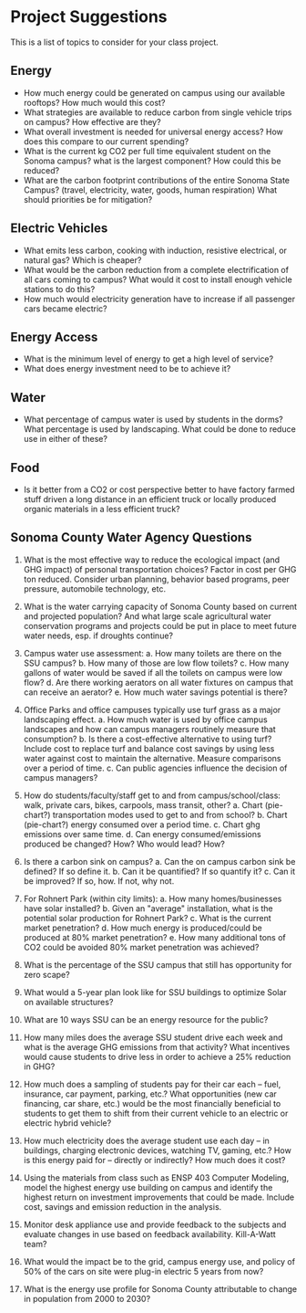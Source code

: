# Project Suggestions

This is a list of topics to consider for your class project.

## Energy
- How much energy could be generated on campus using our available
  rooftops?  How much would this cost?
- What strategies are available to reduce carbon from single vehicle
  trips on campus?  How effective are they?
- What overall investment is needed for universal energy access?  How
  does this compare to our current spending?
- What is the current kg CO2 per full time equivalent student on the
  Sonoma campus?  what is the largest component?  How could this be
  reduced?
- What are the carbon footprint contributions of the entire Sonoma State
  Campus?  (travel, electricity, water, goods, human respiration)  What
  should priorities be for mitigation?

## Electric Vehicles
- What emits less carbon, cooking with induction, resistive electrical,
  or natural gas?  Which is cheaper?
- What would be the carbon reduction from a complete electrification of
  all cars coming to campus?  What would it cost to install enough
  vehicle stations to do this?
- How much would electricity generation have to increase if all
  passenger cars became electric?

## Energy Access
- What is the minimum level of energy to get a high level of service?
- What does energy investment need to be to achieve it?

## Water
- What percentage of campus water is used by students in the dorms?
  What percentage is used by landscaping.  What could be done to reduce
  use in either of these?

## Food
- Is it better from a CO2 or cost perspective better to have factory
  farmed stuff driven a long distance in an efficient truck or locally
  produced organic materials in a less efficient truck?

## Sonoma County Water Agency Questions


1. What is the most effective way to reduce the ecological impact (and GHG impact) of personal transportation choices?  Factor in cost per GHG ton reduced.  Consider urban planning, behavior based programs, peer pressure, automobile technology, etc.

2. What is the water carrying capacity of Sonoma County based on current and projected population?  And what large scale agricultural water conservation programs and projects could be put in place to meet future water needs, esp. if droughts continue?

3. Campus water use assessment:
a. How many toilets are there on the SSU campus?
b. How many of those are low flow toilets?
c. How many gallons of water would be saved if all the toilets on campus were low flow?
d. Are there working aerators on all water fixtures on campus that can receive an aerator?
e. How much water savings potential is there?

4. Office Parks and office campuses typically use turf grass as a major landscaping effect.
a. How much water is used by office campus landscapes and how can campus managers routinely measure that consumption?
b. Is there a cost-effective alternative to using turf?  Include cost to replace turf and balance cost savings by using less water against cost to maintain the alternative.  Measure comparisons over a period of time.
c.   Can public agencies influence the decision of campus managers?

5.   How do students/faculty/staff get to and from campus/school/class: walk, private cars, bikes, carpools, mass transit, other?
a.   Chart (pie-chart?) transportation modes used to get to and from school?
b. Chart (pie-chart?) energy consumed over a period time.
c. Chart ghg emissions over same time.
d. Can energy consumed/emissions produced be changed?  How? Who would lead?  How?

6. Is there a carbon sink on campus?
a. Can the on campus carbon sink be defined?  If so define it.
b. Can it be quantified?  If so quantify it?
c. Can it be improved?  If so, how.  If not, why not.

7. For Rohnert Park (within city limits):
a. How many homes/businesses have solar installed?
b. Given an "average" installation, what is the potential solar production for Rohnert Park?
c. What is the current market penetration?
d. How much energy is produced/could be produced at 80% market penetration?
e. How many additional tons of CO2 could be avoided 80% market penetration was achieved?

8. What is the percentage of the SSU campus that still has opportunity for zero scape?

9. What would a 5-year plan look like for SSU buildings to optimize Solar on available structures?

10. What are 10 ways SSU can be an energy resource for the public?

11. How many miles does the average SSU student drive each week and what is the average GHG emissions from that activity? What incentives would cause students to drive less in order to achieve a 25% reduction in GHG?

12. How much does a sampling of students pay for their car each – fuel, insurance, car payment, parking, etc.? What opportunities (new car financing, car share, etc.) would be the most financially beneficial to students to get them to shift from their current vehicle to an electric or electric hybrid vehicle?

13. How much electricity does the average student use each day – in buildings, charging electronic devices, watching TV, gaming, etc.? How is this energy paid for – directly or indirectly? How much does it cost?

14. Using the materials from class such as ENSP 403 Computer Modeling, model the highest energy use building on campus and identify the highest return on investment improvements that could be made.   Include cost, savings and emission reduction in the analysis.

15. Monitor desk appliance use and provide feedback to the subjects and evaluate changes in use based on feedback availability.  Kill-A-Watt team?

16. What would the impact be to the grid, campus energy use, and policy of 50% of the cars on site were plug-in electric 5 years from now?

17. What is the energy use profile for Sonoma County attributable to change in population from 2000 to 2030?


<!--
- what project topics are relevant to the climate protection campaign?
- could title 24-like building codes have avoided the propane and
  natural gas shortages in the 2013-14 winter?
- 330, 438 project and question: what percentage of solar is residential
  vs. commercial vs. utility scale?
- 330 project who is creating influence in the media and policy in
  climate?  are they effective?  do you agree with their tactics?
- 330 project: what fraction of energy use is walmart?  how can they have impact.
- 330 projects: cite any statistic in your paper
- 330 project: what are the issues around bird strikes and wind farms?
- ensp 202 or 330 question: what is the water per square meter per day
  used in the garden vs a grassy area of campus?
-->
